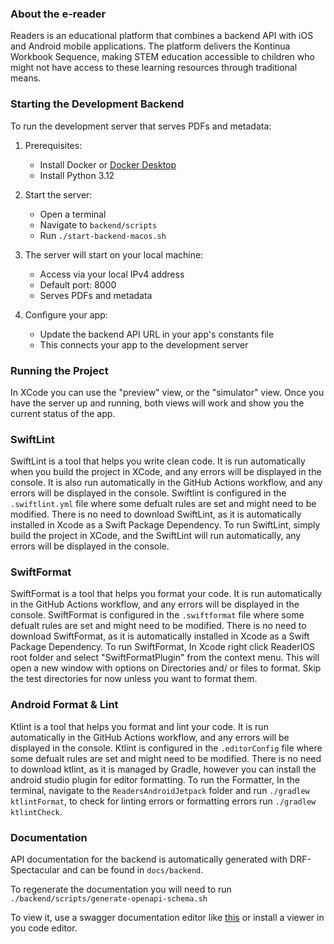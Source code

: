 ### About the e-reader

Readers is an educational platform that combines a backend API with iOS and Android mobile applications. The platform delivers the Kontinua Workbook Sequence, making STEM education accessible to children who might not have access to these learning resources through traditional means.

### Starting the Development Backend

To run the development server that serves PDFs and metadata:

1. Prerequisites:
   - Install Docker or [Docker Desktop](https://docs.docker.com/get-started/introduction/get-docker-desktop/)
   - Install Python 3.12

2. Start the server:
   - Open a terminal
   - Navigate to `backend/scripts`
   - Run `./start-backend-macos.sh`

3. The server will start on your local machine:
   - Access via your local IPv4 address
   - Default port: 8000
   - Serves PDFs and metadata

4. Configure your app:
   - Update the backend API URL in your app's constants file
   - This connects your app to the development server

### Running the Project

In XCode you can use the "preview" view, or the "simulator" view. Once you have the server up and running, both views will work and show you the current status of the app.

### SwiftLint

SwiftLint is a tool that helps you write clean code. It is run automatically when you build the project in XCode, and any errors will be displayed in the console.
It is also run automatically in the GitHub Actions workflow, and any errors will be displayed in the console.
Swiftlint is configured in the `.swiftlint.yml` file where some defualt rules are set and might need to be modified.
There is no need to download SwiftLint, as it is automatically installed in Xcode as a Swift Package Dependency.
To run SwiftLint, simply build the project in XCode, and the SwiftLint will run automatically, any errors will be displayed in the console.

### SwiftFormat

SwiftFormat is a tool that helps you format your code. It is run automatically in the GitHub Actions workflow, and any errors will be displayed in the console.
SwiftFormat is configured in the `.swiftformat` file where some defualt rules are set and might need to be modified.
There is no need to download SwiftFormat, as it is automatically installed in Xcode as a Swift Package Dependency.
To run SwiftFormat, In Xcode right click ReaderIOS root folder and select "SwiftFormatPlugin" from the context menu. This will open a new window with options on Directories and/ or files to format. Skip the test directories for now unless you want to format them.

### Android Format & Lint

Ktlint is a tool that helps you format and lint your code. It is run automatically in the GitHub Actions workflow, and any errors will be displayed in the console.
Ktlint is configured in the `.editorConfig` file where some defualt rules are set and might need to be modified.
There is no need to download ktlint, as it is managed by Gradle, however you can install the android studio plugin for editor formatting.
To run the Formatter, In the terminal, navigate to the `ReadersAndroidJetpack` folder and run `./gradlew ktlintFormat`, to check for linting errors or formatting errors run `./gradlew ktlintCheck`.

### Documentation

API documentation for the backend is automatically generated with DRF-Spectacular and can be found in `docs/backend`.

To regenerate the documentation you will need to run `./backend/scripts/generate-openapi-schema.sh`

To view it, use a swagger documentation editor like [this](https://editor.swagger.io/) or install a viewer in you code editor.
